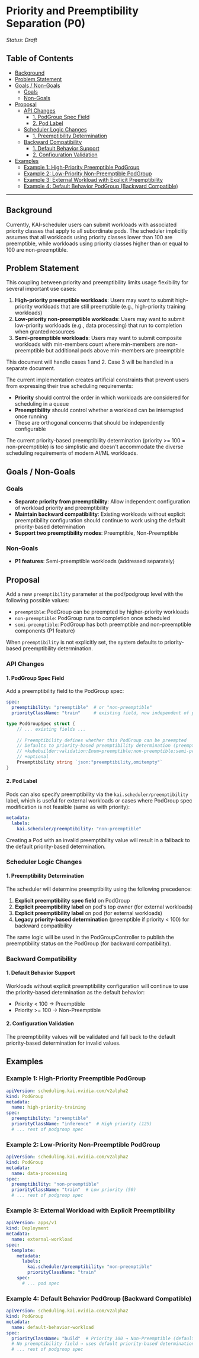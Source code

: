 # Priority and Preemptibility Separation (P0)

*Status: Draft*

## Table of Contents
- [Background](#background)
- [Problem Statement](#problem-statement)
- [Goals / Non-Goals](#goals-non-goals)
   * [Goals](#goals)
   * [Non-Goals](#non-goals)
- [Proposal](#proposal)
   * [API Changes](#api-changes)
      + [1. PodGroup Spec Field](#1-podgroup-spec-field)
      + [2. Pod Label](#2-pod-label)
   * [Scheduler Logic Changes](#scheduler-logic-changes)
      + [1. Preemptibility Determination](#1-preemptibility-determination)
   * [Backward Compatibility](#backward-compatibility)
      + [1. Default Behavior Support](#1-default-behavior-support)
      + [2. Configuration Validation](#2-configuration-validation)
- [Examples](#examples)
   * [Example 1: High-Priority Preemptible PodGroup](#example-1-high-priority-preemptible-podgroup)
   * [Example 2: Low-Priority Non-Preemptible PodGroup](#example-2-low-priority-non-preemptible-podgroup)
   * [Example 3: External Workload with Explicit Preemptibility](#example-3-external-workload-with-explicit-preemptibility)
   * [Example 4: Default Behavior PodGroup (Backward Compatible)](#example-4-default-behavior-podgroup-backward-compatible)


---

## Background

Currently, KAI-scheduler users can submit workloads with associated priority classes that apply to all subordinate pods. The scheduler implicitly assumes that all workloads using priority classes lower than 100 are preemptible, while workloads using priority classes higher than or equal to 100 are non-preemptible.

## Problem Statement

This coupling between priority and preemptibility limits usage flexibility for several important use cases:

1. **High-priority preemptible workloads**: Users may want to submit high-priority workloads that are still preemptible (e.g., high-priority training workloads)
2. **Low-priority non-preemptible workloads**: Users may want to submit low-priority workloads (e.g., data processing) that run to completion when granted resources
3. **Semi-preemptible workloads**: Users may want to submit composite workloads with min-members count where min-members are non-preemptible but additional pods above min-members are preemptible

This document will handle cases 1 and 2. Case 3 will be handled in a separate document.

The current implementation creates artificial constraints that prevent users from expressing their true scheduling requirements:

- **Priority** should control the order in which workloads are considered for scheduling in a queue
- **Preemptibility** should control whether a workload can be interrupted once running
- These are orthogonal concerns that should be independently configurable

The current priority-based preemptibility determination (priority >= 100 = non-preemptible) is too simplistic and doesn't accommodate the diverse scheduling requirements of modern AI/ML workloads.

## Goals / Non-Goals

### Goals
- **Separate priority from preemptibility**: Allow independent configuration of workload priority and preemptibility
- **Maintain backward compatibility**: Existing workloads without explicit preemptibility configuration should continue to work using the default priority-based determination
- **Support two preemptibility modes**: Preemptible, Non-Preemptible

### Non-Goals
- **P1 features**: Semi-preemptible workloads (addressed separately)


## Proposal

Add a new `preemptibility` parameter at the pod/podgroup level with the following possible values:
- `preemptible`: PodGroup can be preempted by higher-priority workloads
- `non-preemptible`: PodGroup runs to completion once scheduled
- `semi-preemptible`: PodGroup has both preemptible and non-preemptible components (P1 feature)

When `preemptibility` is not explicitly set, the system defaults to priority-based preemptibility determination.

### API Changes

#### 1. PodGroup Spec Field
Add a preemptibility field to the PodGroup spec:

```yaml
spec:
  preemptibility: "preemptible"  # or "non-preemptible"
  priorityClassName: "train"     # existing field, now independent of preemptibility
```

```go
type PodGroupSpec struct {
    // ... existing fields ...
    
    // Preemptibility defines whether this PodGroup can be preempted
    // Defaults to priority-based preemptibility determination (preemptible if priority < 100)
    // +kubebuilder:validation:Enum=preemptible;non-preemptible;semi-preemptible
    // +optional
    Preemptibility string `json:"preemptibility,omitempty"`
}
```

#### 2. Pod Label
Pods can also specify preemptibility via the `kai.scheduler/preemptibility` label, which is useful for external workloads or cases where PodGroup spec modification is not feasible (same as with priority):

```yaml
metadata:
  labels:
    kai.scheduler/preemptibility: "non-preemptible"
```

Creating a Pod with an invalid preemptibility value will result in a fallback to the default priority-based determination.

### Scheduler Logic Changes

#### 1. Preemptibility Determination
The scheduler will determine preemptibility using the following precedence:

1. **Explicit preemptibility spec field** on PodGroup
2. **Explicit preemptibility label** on pod's top owner (for external workloads)
3. **Explicit preemptibility label** on pod (for external workloads)
4. **Legacy priority-based determination** (preemptible if priority < 100) for backward compatibility

The same logic will be used in the PodGroupController to publish the preemptibility status on the PodGroup (for backward compatibility).

### Backward Compatibility

#### 1. Default Behavior Support
Workloads without explicit preemptibility configuration will continue to use the priority-based determination as the default behavior:
- Priority < 100 → Preemptible
- Priority >= 100 → Non-Preemptible

#### 2. Configuration Validation
The preemptibility values will be validated and fall back to the default priority-based determination for invalid values.

## Examples

### Example 1: High-Priority Preemptible PodGroup
```yaml
apiVersion: scheduling.kai.nvidia.com/v2alpha2
kind: PodGroup
metadata:
  name: high-priority-training
spec:
  preemptibility: "preemptible"
  priorityClassName: "inference"  # High priority (125)
  # ... rest of podgroup spec
```

### Example 2: Low-Priority Non-Preemptible PodGroup
```yaml
apiVersion: scheduling.kai.nvidia.com/v2alpha2
kind: PodGroup
metadata:
  name: data-processing
spec:
  preemptibility: "non-preemptible"
  priorityClassName: "train"  # Low priority (50)
  # ... rest of podgroup spec
```

### Example 3: External Workload with Explicit Preemptibility
```yaml
apiVersion: apps/v1
kind: Deployment
metadata:
  name: external-workload
spec:
  template:
    metadata:
      labels:
        kai.scheduler/preemptibility: "non-preemptible"
        priorityClassName: "train"
    spec:
      # ... pod spec
```

### Example 4: Default Behavior PodGroup (Backward Compatible)
```yaml
apiVersion: scheduling.kai.nvidia.com/v2alpha2
kind: PodGroup
metadata:
  name: default-behavior-workload
spec:
  priorityClassName: "build"  # Priority 100 → Non-Preemptible (default behavior)
  # No preemptibility field → uses default priority-based determination
  # ... rest of podgroup spec
```
